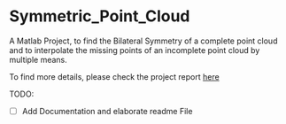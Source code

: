 # Symmetric_Point_Cloud
A Matlab Project, to find the Bilateral Symmetry of a complete point cloud and to interpolate the missing points of an incomplete point cloud by multiple means.

To find more details, please check the project report [here](https://github.com/SriniMaiya/Symmetric_Point_Cloud/blob/main/P1_Symmetric_Point_Cloud_923123_998190.pdf)

TODO:
- [ ] Add Documentation and elaborate readme File
